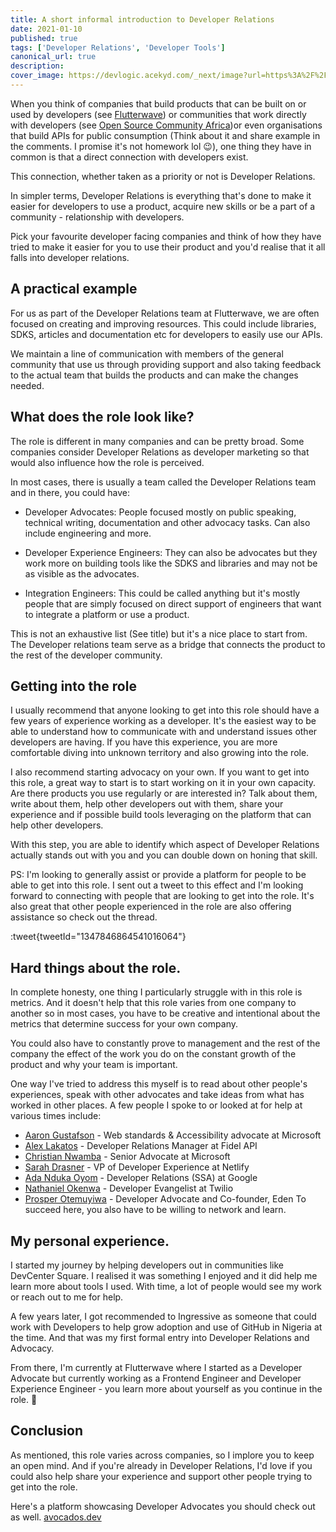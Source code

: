 ```yaml
---
title: A short informal introduction to Developer Relations
date: 2021-01-10
published: true
tags: ['Developer Relations', 'Developer Tools']
canonical_url: true
description:
cover_image: https://devlogic.acekyd.com/_next/image?url=https%3A%2F%2Fcdn.hashnode.com%2Fres%2Fhashnode%2Fimage%2Fupload%2Fv1610286241989%2FP0a3CL3Hl.jpeg%3Fw%3D1600%26h%3D840%26fit%3Dcrop%26crop%3Dentropy%26auto%3Dcompress%2Cformat%26format%3Dwebp&w=3840&q=75
---
```


When you think of companies that build products that can be built on or used by developers (see [Flutterwave](https://flutterwave.com/)) or communities that work directly with developers (see [Open Source Community Africa](https://www.oscafrica.org/))or even organisations that build APIs for public consumption (Think about it and share example in the comments. I promise it's not homework lol 😉), one thing they have in common is that a direct connection with developers exist.

This connection, whether taken as a priority or not is Developer Relations.

In simpler terms, Developer Relations is everything that's done to make it easier for developers to use a product, acquire new skills or be a part of a community - relationship with developers.

Pick your favourite developer facing companies and think of how they have tried to make it easier for you to use their product and you'd realise that it all falls into developer relations.

## A practical example

For us as part of the Developer Relations team at Flutterwave, we are often focused on creating and improving resources. This could include libraries, SDKS, articles and documentation etc for developers to easily use our APIs.

We maintain a line of communication with members of the general community that use us through providing support and also taking feedback to the actual team that builds the products and can make the changes needed.

## What does the role look like?

The role is different in many companies and can be pretty broad. Some companies consider Developer Relations as developer marketing so that would also influence how the role is perceived.

In most cases, there is usually a team called the Developer Relations team and in there, you could have:

- Developer Advocates: People focused mostly on public speaking, technical writing, documentation and other advocacy tasks. Can also include engineering and more.

- Developer Experience Engineers: They can also be advocates but they work more on building tools like the SDKS and libraries and may not be as visible as the advocates.

- Integration Engineers: This could be called anything but it's mostly people that are simply focused on direct support of engineers that want to integrate a platform or use a product.

This is not an exhaustive list (See title) but it's a nice place to start from. The Developer relations team serve as a bridge that connects the product to the rest of the developer community.

## Getting into the role

I usually recommend that anyone looking to get into this role should have a few years of experience working as a developer. It's the easiest way to be able to understand how to communicate with and understand issues other developers are having. If you have this experience, you are more comfortable diving into unknown territory and also growing into the role.

I also recommend starting advocacy on your own. If you want to get into this role, a great way to start is to start working on it in your own capacity. Are there products you use regularly or are interested in? Talk about them, write about them, help other developers out with them, share your experience and if possible build tools leveraging on the platform that can help other developers.

With this step, you are able to identify which aspect of Developer Relations actually stands out with you and you can double down on honing that skill.

PS: I'm looking to generally assist or provide a platform for people to be able to get into this role. I sent out a tweet to this effect and I'm looking forward to connecting with people that are looking to get into the role. It's also great that other people experienced in the role are also offering assistance so check out the thread.

:tweet{tweetId="1347846864541016064"}

## Hard things about the role.

In complete honesty, one thing I particularly struggle with in this role is metrics. And it doesn't help that this role varies from one company to another so in most cases, you have to be creative and intentional about the metrics that determine success for your own company.

You could also have to constantly prove to management and the rest of the company the effect of the work you do on the constant growth of the product and why your team is important.

One way I've tried to address this myself is to read about other people's experiences, speak with other advocates and take ideas from what has worked in other places. A few people I spoke to or looked at for help at various times include:

- [Aaron Gustafson](https://twitter.com/AaronGustafson) - Web standards & Accessibility advocate at Microsoft
- [Alex Lakatos](https://twitter.com/lakatos88) - Developer Relations Manager at Fidel API
- [Christian Nwamba](https://twitter.com/codebeast) - Senior Advocate at Microsoft
- [Sarah Drasner](https://twitter.com/sarah_edo) - VP of Developer Experience at Netlify
- [Ada Nduka Oyom](https://twitter.com/Kolokodess) - Developer Relations (SSA) at Google
- [Nathaniel Okenwa](https://twitter.com/chatterboxCoder) - Developer Evangelist at Twilio
- [Prosper Otemuyiwa](https://twitter.com/unicodeveloper) - Developer Advocate and Co-founder, Eden
To succeed here, you also have to be willing to network and learn.

## My personal experience.

I started my journey by helping developers out in communities like DevCenter Square. I realised it was something I enjoyed and it did help me learn more about tools I used. With time, a lot of people would see my work or reach out to me for help.

A few years later, I got recommended to Ingressive as someone that could work with Developers to help grow adoption and use of GitHub in Nigeria at the time. And that was my first formal entry into Developer Relations and Advocacy.

From there, I'm currently at Flutterwave where I started as a Developer Advocate but currently working as a Frontend Engineer and Developer Experience Engineer - you learn more about yourself as you continue in the role. 😬

## Conclusion

As mentioned, this role varies across companies, so I implore you to keep an open mind. And if you're already in Developer Relations, I'd love if you could also help share your experience and support other people trying to get into the role.

Here's a platform showcasing Developer Advocates you should check out as well. [avocados.dev](https://avocados.dev/)